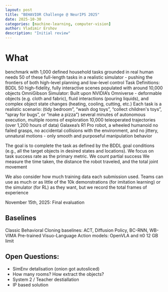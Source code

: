 ```yaml
---
layout: post
title: "BEHAVIOR Challenge @ NeurIPS 2025"
date: 2025-10-30
categories: [machine-learning, computer-vision]
author: Vladimir Ershov
description: "Initial review"
---
```


# What

benchmark with 1,000 defined household tasks grounded in real human needs
  50 of these full-length tasks in a realistic simulator - pushing the frontiers of both high-level planning and low-level control
  Task Definitions: BDDL
  50 high-fidelity, fully interactive scenes populated with around 10,000 objects
  OmniGibson Simulator: Built upon NVIDIA’s Omniverse - deformable objects (e.g. cloth and fabric), fluid interactions (pouring liquids), and complex object state changes (heating, cooling, cutting, etc.)
  Each task is a realistic scenario: (tidy bedroom”, “wash dog toys”, “collect children's toys”, “spray for bugs”, or “make a pizza”) several minutes of autonomous execution, multiple rooms of exploration
  10,000 teleoperated trajectories (over 1,200 hours of data)
  Galaxea’s R1 Pro robot, a wheeled humanoid
  no failed grasps, no accidental collisions with the environment, and no jittery, unnatural motions - only smooth and purposeful manipulation behavior
  
  
The goal is to complete the task as defined by the BDDL goal conditions (e.g., all the target objects in desired states and locations).
We focus on task success rate as the primary metric. We count partial success 
We measure the time taken, the distance the robot traveled, and the total joint movement

We also consider how much training data each submission used. Teams can use as much or as little of the 10k demonstrations (for imitation learning) or the simulator (for RL) as they want, but we record the total frames of experience

November 15th, 2025: Final evaluation


## Baselines

Classic Behavioral Cloning baselines: ACT, Diffusion Policy, BC-RNN, WB-VIMA
Pre-trained Visuo-Language Action models: OpenVLA and π0
12 GB limit


## Open Questions: 
- SimEnv detalisation (onion got autosliced)
- How many rooms? How extract the objects?
- System 2 / Teacher destiallation 
- IP based solution
